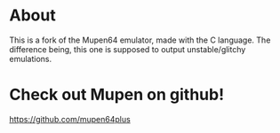 # About
This is a fork of the Mupen64 emulator, made with the C language.
The difference being, this one is supposed to output unstable/glitchy emulations.

# Check out Mupen on github!
https://github.com/mupen64plus
